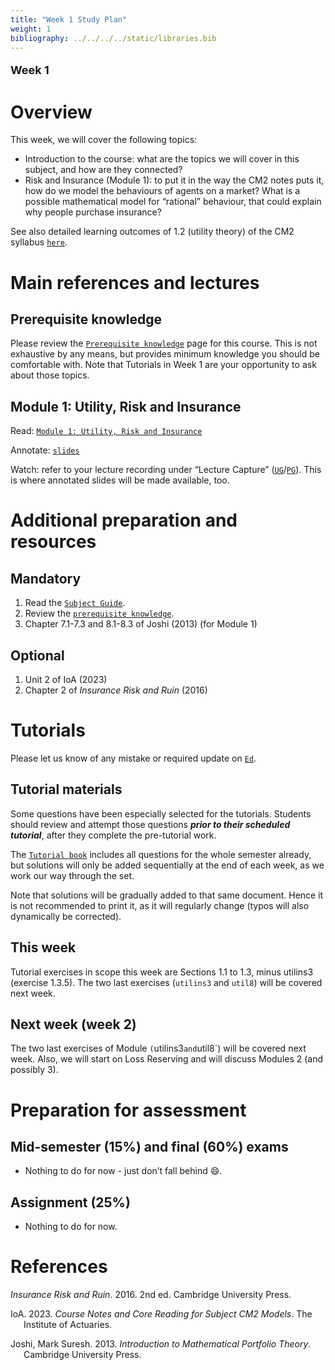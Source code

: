 ```yaml
---
title: "Week 1 Study Plan"
weight: 1
bibliography: ../../../../static/libraries.bib
---
```


<p style="font-size:18px;font-weight:bold;">
Week 1
</p>

# Overview

This week, we will cover the following topics:

- Introduction to the course: what are the topics we will cover in this subject, and how are they connected?
- Risk and Insurance (Module 1): to put it in the way the CM2 notes puts it, how do we model the behaviours of agents on a market? What is a possible mathematical model for “rational” behaviour, that could explain why people purchase insurance?

See also detailed learning outcomes of 1.2 (utility theory) of the CM2 syllabus [`here`](../../0-subject-guide/SILO).

<!-- # Videos -->
<!-- Here is the week 1 video introduction. In this video I briefly introduce myself, the subject, and highlight some key aspect of the 2023 delivery and differences with previous years. -->
<!--  -->
<!-- <iframe height="420" width="640" allowfullscreen frameborder=0 src="https://echo360.net.au/media/faeb16b3-0ff2-4335-98fa-fde57450bfb3/public?autoplay=false&automute=false"></iframe> -->
<!--  -->
<!-- Furthermore, here is a video with detailed overview of the course resources and organisation: -->
<!--  -->
<!-- <iframe height="420" width="640" allowfullscreen frameborder=0 src="https://echo360.net.au/media/0a8d1f59-14ed-4003-b986-d652306668b1/public?autoplay=false&automute=false"></iframe> -->
<!--  -->
<!-- <p style="font-size:10px;color: rgb(252, 156, 249);"> If you wish to watch the embedded videos from Lecture Capture, you need to have logged in and <a href="https://canvas.lms.unimelb.edu.au/courses/150864/external_tools/701">entered Lecture Capture</a> via Canvas once for each session. This is to restrict access to students enrolled at the University of Melbourne only. </p> -->

# Main references and lectures

## Prerequisite knowledge

Please review the [`Prerequisite knowledge`](../../0-prerequisite-knowledge/) page for this course. This is not exhaustive by any means, but provides minimum knowledge you should be comfortable with. Note that Tutorials in Week 1 are your opportunity to ask about those topics.

## Module 1: Utility, Risk and Insurance

Read: [`Module 1: Utility, Risk and Insurance`](../../1-utility/m1-risk-insurance/)

Annotate: [`slides`](../../../output/23-Top-M1-lec.pdf)
<!-- [``annotated slides``](../../../output/22-GIM-M1-lec_a.pdf) -->

Watch: refer to your lecture recording under “Lecture Capture” ([`UG`](https://canvas.lms.unimelb.edu.au/courses/153686/external_tools/701)/[`PG`](https://canvas.lms.unimelb.edu.au/courses/154246/external_tools/701)). This is where annotated slides will be made available, too.

# Additional preparation and resources

## Mandatory

1.  Read the [`Subject Guide`](../../0-subject-guide).
2.  Review the [`prerequisite knowledge`](../week-1/#prerequisite-knowledge).
3.  Chapter 7.1-7.3 and 8.1-8.3 of Joshi (2013) (for Module 1)

## Optional

1.  Unit 2 of IoA (2023)
2.  Chapter 2 of *Insurance Risk and Ruin* (2016)

# Tutorials

Please let us know of any mistake or required update on [`Ed`](https://canvas.lms.unimelb.edu.au/courses/191080/external_tools/5837?display=borderless).

<!-- ## Pre-Tutorial work -->
<!-- Please study those questions **before** the tutorial. -->
<!-- Pre-Tutorial exercises are available in the [``Pre-Tutorial book``](https://canvas.lms.unimelb.edu.au/courses/173733/modules/items/4464391), which already includes solutions. It is recommended to attempt the questions *before* looking at the solutions -->

## Tutorial materials

Some questions have been especially selected for the tutorials. Students should review and attempt those questions ***prior to their scheduled tutorial***, after they complete the pre-tutorial work.

The [`Tutorial book`]() includes all questions for the whole semester already, but solutions will only be added sequentially at the end of each week, as we work our way through the set.

Note that solutions will be gradually added to that same document. Hence it is not recommended to print it, as it will regularly change (typos will also dynamically be corrected).

## This week

Tutorial exercises in scope this week are Sections 1.1 to 1.3, minus utilins3 (exercise 1.3.5). The two last exercises (`utilins3` and `util8`) will be covered next week.

<!-- Here is the recording available for Week 1 from William: -->
<!--  -->
<!-- <iframe height="420" width="640" allowfullscreen frameborder=0 src="https://echo360.net.au/media/986498e7-d7fa-42c4-8af0-492f068f4ccd/public?autoplay=false&automute=false"></iframe> -->
<!--  -->
<!-- Here is the recording available for Week 1 from Eric: -->
<!--  -->
<!-- <iframe height="420" width="640" allowfullscreen frameborder=0 src="https://echo360.net.au/media/a5dc442a-1e84-49c8-b317-3f4eb4c1cfa0/public?autoplay=false&automute=false"></iframe> -->
<!--  -->
<!-- <p style="font-size:10px;color: rgb(252, 156, 249);"> If you wish to watch the embedded videos from Lecture Capture, you need to have logged in and <a href="https://canvas.lms.unimelb.edu.au/courses/145406/external_tools/701">entered Lecture Capture</a> via Canvas once for each session. This is to restrict access to students enrolled at the University of Melbourne only. </p> -->

## Next week (week 2)

The two last exercises of Module `(`utilins3`and`util8\`) will be covered next week. Also, we will start on Loss Reserving and will discuss Modules 2 (and possibly 3).

<!-- ## Additional questions -->
<!-- The "additional questions" are here for reinforcement or revision, but are not the main focus of the tutorials. Solutions for those exercises are already available. -->

# Preparation for assessment

## Mid-semester (15%) and final (60%) exams

<!-- install.packages("devtools") -->
<!-- devtools::install_github("hadley/emo") -->

- Nothing to do for now - just don’t fall behind 😄.

<!-- devtools::install_github("hadley/emo") -->

## Assignment (25%)

- Nothing to do for now.

# References

<div id="refs" class="references csl-bib-body hanging-indent">

<div id="ref-Dic16" class="csl-entry">

*Insurance Risk and Ruin*. 2016. 2nd ed. Cambridge University Press.

</div>

<div id="ref-IoA23" class="csl-entry">

IoA. 2023. *Course Notes and Core Reading for Subject CM2 Models*. The Institute of Actuaries.

</div>

<div id="ref-Jos13" class="csl-entry">

Joshi, Mark Suresh. 2013. *Introduction to Mathematical Portfolio Theory*. Cambridge University Press.

</div>

</div>
